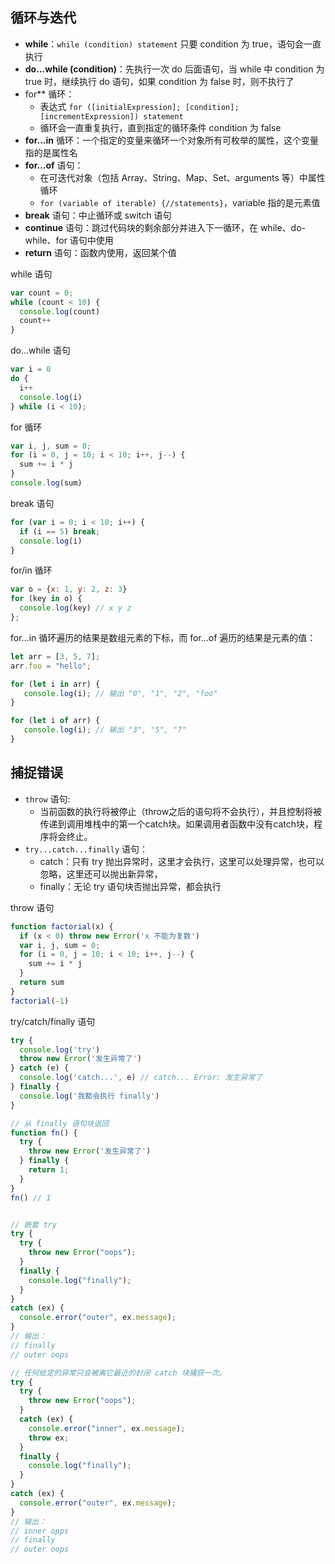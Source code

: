 ## 循环与迭代

- **while**：`while (condition) statement` 只要 condition 为 true，语句会一直执行
- **do...while (condition)**：先执行一次 do 后面语句，当 while 中 condition 为 true 时，继续执行 do 语句，如果 condition 为 false 时，则不执行了
- for** 循环：
  - 表达式 `for ([initialExpression]; [condition]; [incrementExpression]) statement`
  - 循环会一直重复执行，直到指定的循环条件 condition 为 false
- **for...in** 循环：一个指定的变量来循环一个对象所有可枚举的属性，这个变量指的是属性名
- **for...of** 语句：
  - 在可迭代对象（包括 Array、String、Map、Set、arguments 等）中属性循环
  - ```for (variable of iterable) {//statements}```，variable 指的是元素值
- **break** 语句：中止循环或 switch 语句
- **continue** 语句：跳过代码块的剩余部分并进入下一循环，在 while、do-while、for 语句中使用
- **return** 语句：函数内使用，返回某个值


while 语句
```js
var count = 0;
while (count < 10) {
  console.log(count)
  count++
}
```


do...while 语句
```js
var i = 0
do {
  i++
  console.log(i)
} while (i < 10);
```


for 循环
```js
var i, j, sum = 0;
for (i = 0, j = 10; i < 10; i++, j--) {
  sum += i * j
}
console.log(sum)
```


break 语句
```js
for (var i = 0; i < 10; i++) {
  if (i == 5) break;
  console.log(i)
}
```


for/in 循环
```js
var o = {x: 1, y: 2, z: 3}
for (key in o) {
  console.log(key) // x y z
};
```


for...in 循环遍历的结果是数组元素的下标，而 for...of 遍历的结果是元素的值：
```js
let arr = [3, 5, 7];
arr.foo = "hello";

for (let i in arr) {
   console.log(i); // 输出 "0", "1", "2", "foo"
}

for (let i of arr) {
   console.log(i); // 输出 "3", "5", "7"
}
```

## 捕捉错误

- ```throw``` 语句:
  - 当前函数的执行将被停止（throw之后的语句将不会执行），并且控制将被传递到调用堆栈中的第一个catch块。如果调用者函数中没有catch块，程序将会终止。
- ```try...catch...finally``` 语句：
  - catch：只有 try 抛出异常时，这里才会执行，这里可以处理异常，也可以忽略，这里还可以抛出新异常，
  - finally：无论 try 语句块否抛出异常，都会执行


throw 语句
```js
function factorial(x) {
  if (x < 0) throw new Error('x 不能为复数')
  var i, j, sum = 0;
  for (i = 0, j = 10; i < 10; i++, j--) {
    sum += i * j
  }
  return sum
}
factorial(-1)
```


try/catch/finally 语句
```js
try {
  console.log('try')
  throw new Error('发生异常了')
} catch (e) {
  console.log('catch...', e) // catch... Error: 发生异常了
} finally {
  console.log('我都会执行 finally')
}

// 从 finally 语句块返回
function fn() {
  try {
    throw new Error('发生异常了')
  } finally {
    return 1;
  }
}
fn() // 1


// 嵌套 try
try {
  try {
    throw new Error("oops");
  }
  finally {
    console.log("finally");
  }
}
catch (ex) {
  console.error("outer", ex.message);
}
// 输出：
// finally
// outer oops

// 任何给定的异常只会被离它最近的封闭 catch 块捕获一次。
try {
  try {
    throw new Error("oops");
  }
  catch (ex) {
    console.error("inner", ex.message);
    throw ex;
  }
  finally {
    console.log("finally");
  }
}
catch (ex) {
  console.error("outer", ex.message);
}
// 输出：
// inner opps
// finally
// outer oops
```